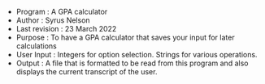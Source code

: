 * Program       : A GPA calculator
* Author        : Syrus Nelson
* Last revision : 23 March 2022
* Purpose       : To have a GPA calculator that saves your input for later calculations
* User Input    : Integers for option selection. Strings for various operations.
* Output        : A file that is formatted to be read from this program and also displays the current transcript of the user.
